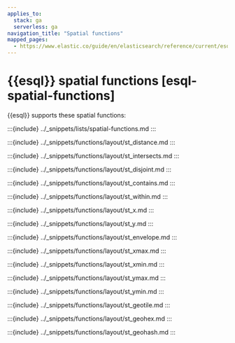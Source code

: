 ```yaml
---
applies_to:
  stack: ga
  serverless: ga
navigation_title: "Spatial functions"
mapped_pages:
  - https://www.elastic.co/guide/en/elasticsearch/reference/current/esql-functions-operators.html#esql-spatial-functions
---
```


# {{esql}} spatial functions [esql-spatial-functions]

{{esql}} supports these spatial functions:

:::{include} ../_snippets/lists/spatial-functions.md
:::


:::{include} ../_snippets/functions/layout/st_distance.md
:::

:::{include} ../_snippets/functions/layout/st_intersects.md
:::

:::{include} ../_snippets/functions/layout/st_disjoint.md
:::

:::{include} ../_snippets/functions/layout/st_contains.md
:::

:::{include} ../_snippets/functions/layout/st_within.md
:::

:::{include} ../_snippets/functions/layout/st_x.md
:::

:::{include} ../_snippets/functions/layout/st_y.md
:::

:::{include} ../_snippets/functions/layout/st_envelope.md
:::

:::{include} ../_snippets/functions/layout/st_xmax.md
:::

:::{include} ../_snippets/functions/layout/st_xmin.md
:::

:::{include} ../_snippets/functions/layout/st_ymax.md
:::

:::{include} ../_snippets/functions/layout/st_ymin.md
:::

:::{include} ../_snippets/functions/layout/st_geotile.md
:::

:::{include} ../_snippets/functions/layout/st_geohex.md
:::

:::{include} ../_snippets/functions/layout/st_geohash.md
:::
